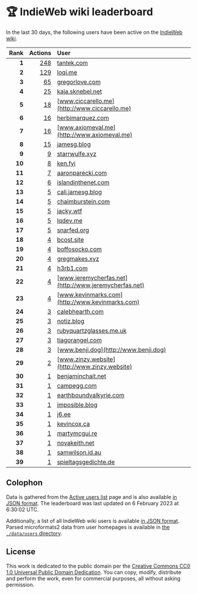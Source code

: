 # 🏆 IndieWeb wiki leaderboard

In the last 30 days, the following users have been active on the [IndieWeb wiki](https://indieweb.org).

| Rank | Actions | User |
|-----:|--------:|:-----|
| **1** | [248](https://indieweb.org/Special:Contributions/Tantek.com) | [tantek.com](http://tantek.com) |
| **2** | [129](https://indieweb.org/Special:Contributions/Loqi.me) | [loqi.me](http://loqi.me) |
| **3** | [65](https://indieweb.org/Special:Contributions/Gregorlove.com) | [gregorlove.com](http://gregorlove.com) |
| **4** | [25](https://indieweb.org/Special:Contributions/Kaja.sknebel.net) | [kaja.sknebel.net](http://kaja.sknebel.net) |
| **5** | [18](https://indieweb.org/Special:Contributions/Www.ciccarello.me) | [www.ciccarello.me](http://www.ciccarello.me) |
| **6** | [16](https://indieweb.org/Special:Contributions/Herbimarquez.com) | [herbimarquez.com](http://herbimarquez.com) |
| **7** | [16](https://indieweb.org/Special:Contributions/Www.axiomeval.me) | [www.axiomeval.me](http://www.axiomeval.me) |
| **8** | [15](https://indieweb.org/Special:Contributions/Jamesg.blog) | [jamesg.blog](http://jamesg.blog) |
| **9** | [9](https://indieweb.org/Special:Contributions/Starrwulfe.xyz) | [starrwulfe.xyz](http://starrwulfe.xyz) |
| **10** | [8](https://indieweb.org/Special:Contributions/Ken.fyi) | [ken.fyi](http://ken.fyi) |
| **11** | [7](https://indieweb.org/Special:Contributions/Aaronparecki.com) | [aaronparecki.com](http://aaronparecki.com) |
| **12** | [6](https://indieweb.org/Special:Contributions/Islandinthenet.com) | [islandinthenet.com](http://islandinthenet.com) |
| **13** | [5](https://indieweb.org/Special:Contributions/Cali.jamesg.blog) | [cali.jamesg.blog](http://cali.jamesg.blog) |
| **14** | [5](https://indieweb.org/Special:Contributions/Chaimburstein.com) | [chaimburstein.com](http://chaimburstein.com) |
| **15** | [5](https://indieweb.org/Special:Contributions/Jacky.wtf) | [jacky.wtf](http://jacky.wtf) |
| **16** | [5](https://indieweb.org/Special:Contributions/Lqdev.me) | [lqdev.me](http://lqdev.me) |
| **17** | [5](https://indieweb.org/Special:Contributions/Snarfed.org) | [snarfed.org](http://snarfed.org) |
| **18** | [4](https://indieweb.org/Special:Contributions/Bcost.site) | [bcost.site](http://bcost.site) |
| **19** | [4](https://indieweb.org/Special:Contributions/Boffosocko.com) | [boffosocko.com](http://boffosocko.com) |
| **20** | [4](https://indieweb.org/Special:Contributions/Gregmakes.xyz) | [gregmakes.xyz](http://gregmakes.xyz) |
| **21** | [4](https://indieweb.org/Special:Contributions/H3rb1.com) | [h3rb1.com](http://h3rb1.com) |
| **22** | [4](https://indieweb.org/Special:Contributions/Www.jeremycherfas.net) | [www.jeremycherfas.net](http://www.jeremycherfas.net) |
| **23** | [4](https://indieweb.org/Special:Contributions/Www.kevinmarks.com) | [www.kevinmarks.com](http://www.kevinmarks.com) |
| **24** | [3](https://indieweb.org/Special:Contributions/Calebhearth.com) | [calebhearth.com](http://calebhearth.com) |
| **25** | [3](https://indieweb.org/Special:Contributions/Notiz.blog) | [notiz.blog](http://notiz.blog) |
| **26** | [3](https://indieweb.org/Special:Contributions/Rubyquartzglasses.me.uk) | [rubyquartzglasses.me.uk](http://rubyquartzglasses.me.uk) |
| **27** | [3](https://indieweb.org/Special:Contributions/Tiagorangel.com) | [tiagorangel.com](http://tiagorangel.com) |
| **28** | [3](https://indieweb.org/Special:Contributions/Www.benji.dog) | [www.benji.dog](http://www.benji.dog) |
| **29** | [2](https://indieweb.org/Special:Contributions/Www.zinzy.website) | [www.zinzy.website](http://www.zinzy.website) |
| **30** | [1](https://indieweb.org/Special:Contributions/Benjaminchait.net) | [benjaminchait.net](http://benjaminchait.net) |
| **31** | [1](https://indieweb.org/Special:Contributions/Campegg.com) | [campegg.com](http://campegg.com) |
| **32** | [1](https://indieweb.org/Special:Contributions/Earthboundvalkyrie.com) | [earthboundvalkyrie.com](http://earthboundvalkyrie.com) |
| **33** | [1](https://indieweb.org/Special:Contributions/Imposible.blog) | [imposible.blog](http://imposible.blog) |
| **34** | [1](https://indieweb.org/Special:Contributions/J6.ee) | [j6.ee](http://j6.ee) |
| **35** | [1](https://indieweb.org/Special:Contributions/Kevincox.ca) | [kevincox.ca](http://kevincox.ca) |
| **36** | [1](https://indieweb.org/Special:Contributions/Martymcgui.re) | [martymcgui.re](http://martymcgui.re) |
| **37** | [1](https://indieweb.org/Special:Contributions/Novakeith.net) | [novakeith.net](http://novakeith.net) |
| **38** | [1](https://indieweb.org/Special:Contributions/Samwilson.id.au) | [samwilson.id.au](http://samwilson.id.au) |
| **39** | [1](https://indieweb.org/Special:Contributions/Spieltagsgedichte.de) | [spieltagsgedichte.de](http://spieltagsgedichte.de) |


## Colophon

Data is gathered from the [Active users list](https://indieweb.org/Special:ActiveUsers) page and is also available [in JSON format](https://github.com/jgarber623/indieweb-wiki-leaderboard/blob/main/data/leaderboard.json). The leaderboard was last updated on 6 February 2023 at 6:30:02 UTC.

Additionally, a list of all IndieWeb wiki users is available [in JSON format](https://github.com/jgarber623/indieweb-wiki-leaderboard/blob/main/data/users.json). Parsed microformats2 data from user homepages is available in [the `./data/users` directory](https://github.com/jgarber623/indieweb-wiki-leaderboard/blob/main/data/users).

## License

This work is dedicated to the public domain per the [Creative Commons CC0 1.0 Universal Public Domain Dedication](https://creativecommons.org/publicdomain/zero/1.0/). You can copy, modify, distribute and perform the work, even for commercial purposes, all without asking permission.
